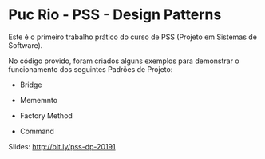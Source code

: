 # Puc Rio - PSS - Design Patterns

Este é o primeiro trabalho prático do curso de PSS (Projeto em Sistemas de
Software).

No código provido, foram criados alguns exemplos para demonstrar o funcionamento
dos seguintes Padrões de Projeto:

- Bridge

- Mememnto

- Factory Method

- Command

Slides: http://bit.ly/pss-dp-20191

